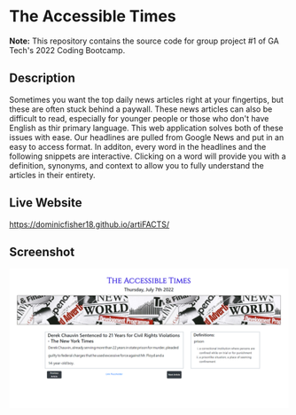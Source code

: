 
# The Accessible Times #

**Note:** This repository contains the source code for group project #1 of GA Tech's 2022 Coding Bootcamp.

## Description ##

Sometimes you want the top daily news articles right at your fingertips, but these are often stuck behind a paywall.  These news articles can also be difficult to read, especially for younger people or those who don't have English as thir primary language.  This web application solves both of these issues with ease.  Our headlines are pulled from Google News and put in an easy to access format.  In additon, every word in the headlines and the following snippets are interactive.  Clicking on a word will provide you with a definition, synonyms, and context to allow you to fully understand the articles in their entirety. 

## Live Website ##

https://dominicfisher18.github.io/artiFACTS/

## Screenshot ##

![The Accessible Times](./assets/img/WebScreenshot.png "The Accessible Times")